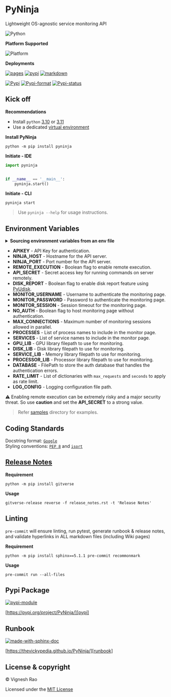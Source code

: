 # PyNinja
Lightweight OS-agnostic service monitoring API

![Python][label-pyversion]

**Platform Supported**

![Platform][label-platform]

**Deployments**

[![pages][label-actions-pages]][gha_pages]
[![pypi][label-actions-pypi]][gha_pypi]
[![markdown][label-actions-markdown]][gha_md_valid]

[![Pypi][label-pypi]][pypi]
[![Pypi-format][label-pypi-format]][pypi-files]
[![Pypi-status][label-pypi-status]][pypi]

## Kick off

**Recommendations**

- Install `python` [3.10] or [3.11]
- Use a dedicated [virtual environment]

**Install PyNinja**
```shell
python -m pip install pyninja
```

**Initiate - IDE**
```python
import pyninja


if __name__ == '__main__':
    pyninja.start()
```

**Initiate - CLI**
```shell
pyninja start
```

> Use `pyninja --help` for usage instructions.

## Environment Variables

<details>
<summary><strong>Sourcing environment variables from an env file</strong></summary>

> _By default, `PyNinja` will look for a `.env` file in the current working directory._
</details>

- **APIKEY** - API Key for authentication.
- **NINJA_HOST** - Hostname for the API server.
- **NINJA_PORT** - Port number for the API server.
- **REMOTE_EXECUTION** - Boolean flag to enable remote execution.
- **API_SECRET** - Secret access key for running commands on server remotely.
- **DISK_REPORT** - Boolean flag to enable disk report feature using [PyUdisk].
- **MONITOR_USERNAME** - Username to authenticate the monitoring page.
- **MONITOR_PASSWORD** - Password to authenticate the monitoring page.
- **MONITOR_SESSION** - Session timeout for the monitoring page.
- **NO_AUTH** - Boolean flag to host monitoring page without authentication.
- **MAX_CONNECTIONS** - Maximum number of monitoring sessions allowed in parallel.
- **PROCESSES** - List of process names to include in the monitor page.
- **SERVICES** - List of service names to include in the monitor page.
- **GPU_LIB** - GPU library filepath to use for monitoring.
- **DISK_LIB** - Disk library filepath to use for monitoring.
- **SERVICE_LIB** - Memory library filepath to use for monitoring.
- **PROCESSOR_LIB** - Processor library filepath to use for monitoring.
- **DATABASE** - FilePath to store the auth database that handles the authentication errors.
- **RATE_LIMIT** - List of dictionaries with `max_requests` and `seconds` to apply as rate limit.
- **LOG_CONFIG** - Logging configuration file path.

⚠️ Enabling remote execution can be extremely risky and a major security threat.
So use **caution** and set the **API_SECRET** to a strong value.

> Refer [samples] directory for examples.

## Coding Standards
Docstring format: [`Google`][google-docs] <br>
Styling conventions: [`PEP 8`][pep8] and [`isort`][isort]

## [Release Notes][release-notes]
**Requirement**
```shell
python -m pip install gitverse
```

**Usage**
```shell
gitverse-release reverse -f release_notes.rst -t 'Release Notes'
```

## Linting
`pre-commit` will ensure linting, run pytest, generate runbook & release notes, and validate hyperlinks in ALL
markdown files (including Wiki pages)

**Requirement**
```shell
python -m pip install sphinx==5.1.1 pre-commit recommonmark
```

**Usage**
```shell
pre-commit run --all-files
```

## Pypi Package
[![pypi-module][label-pypi-package]][pypi-repo]

[https://pypi.org/project/PyNinja/][pypi]

## Runbook
[![made-with-sphinx-doc][label-sphinx-doc]][sphinx]

[https://thevickypedia.github.io/PyNinja/][runbook]

## License & copyright

&copy; Vignesh Rao

Licensed under the [MIT License][license]

[//]: # (Labels)

[label-actions-markdown]: https://github.com/thevickypedia/PyNinja/actions/workflows/markdown.yaml/badge.svg
[label-pypi-package]: https://img.shields.io/badge/Pypi%20Package-pyninja-blue?style=for-the-badge&logo=Python
[label-sphinx-doc]: https://img.shields.io/badge/Made%20with-Sphinx-blue?style=for-the-badge&logo=Sphinx
[label-pyversion]: https://img.shields.io/badge/python-3.10%20%7C%203.11-blue
[label-platform]: https://img.shields.io/badge/Platform-Linux|macOS|Windows-1f425f.svg
[label-actions-pages]: https://github.com/thevickypedia/PyNinja/actions/workflows/pages/pages-build-deployment/badge.svg
[label-actions-pypi]: https://github.com/thevickypedia/PyNinja/actions/workflows/python-publish.yaml/badge.svg
[label-pypi]: https://img.shields.io/pypi/v/PyNinja
[label-pypi-format]: https://img.shields.io/pypi/format/PyNinja
[label-pypi-status]: https://img.shields.io/pypi/status/PyNinja

[3.10]: https://docs.python.org/3/whatsnew/3.10.html
[3.11]: https://docs.python.org/3/whatsnew/3.11.html
[virtual environment]: https://docs.python.org/3/tutorial/venv.html
[release-notes]: https://github.com/thevickypedia/PyNinja/blob/master/release_notes.rst
[gha_pages]: https://github.com/thevickypedia/PyNinja/actions/workflows/pages/pages-build-deployment
[gha_pypi]: https://github.com/thevickypedia/PyNinja/actions/workflows/python-publish.yaml
[gha_md_valid]: https://github.com/thevickypedia/PyNinja/actions/workflows/markdown.yaml
[google-docs]: https://google.github.io/styleguide/pyguide.html#38-comments-and-docstrings
[pep8]: https://www.python.org/dev/peps/pep-0008/
[isort]: https://pycqa.github.io/isort/
[sphinx]: https://www.sphinx-doc.org/en/master/man/sphinx-autogen.html
[pypi]: https://pypi.org/project/PyNinja
[pypi-files]: https://pypi.org/project/PyNinja/#files
[pypi-repo]: https://packaging.python.org/tutorials/packaging-projects/
[license]: https://github.com/thevickypedia/PyNinja/blob/master/LICENSE
[runbook]: https://thevickypedia.github.io/PyNinja/
[samples]: https://github.com/thevickypedia/PyNinja/tree/main/samples
[PyUdisk]: https://github.com/thevickypedia/PyUdisk
